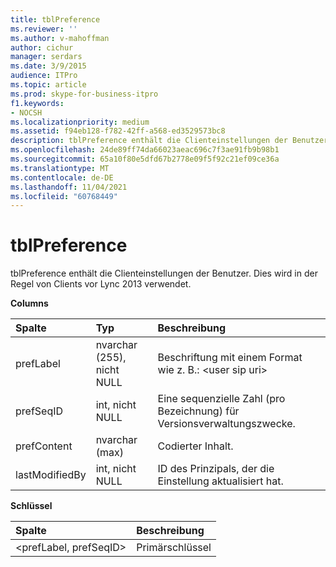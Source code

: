 ```yaml
---
title: tblPreference
ms.reviewer: ''
ms.author: v-mahoffman
author: cichur
manager: serdars
ms.date: 3/9/2015
audience: ITPro
ms.topic: article
ms.prod: skype-for-business-itpro
f1.keywords:
- NOCSH
ms.localizationpriority: medium
ms.assetid: f94eb128-f782-42ff-a568-ed3529573bc8
description: tblPreference enthält die Clienteinstellungen der Benutzer. Dies wird in der Regel von Clients vor Lync 2013 verwendet.
ms.openlocfilehash: 24de89ff74da66023aeac696c7f3ae91fb9b98b1
ms.sourcegitcommit: 65a10f80e5dfd67b2778e09f5f92c21ef09ce36a
ms.translationtype: MT
ms.contentlocale: de-DE
ms.lasthandoff: 11/04/2021
ms.locfileid: "60768449"
---
```

# <a name="tblpreference"></a>tblPreference

tblPreference enthält die Clienteinstellungen der Benutzer. Dies wird in der Regel von Clients vor Lync 2013 verwendet.

**Columns**


| **Spalte**            | **Typ**                        | **Beschreibung**                                                 |
|:----------------------|:--------------------------------|:----------------------------------------------------------------|
| prefLabel  <br/>      | nvarchar (255), nicht NULL  <br/> | Beschriftung mit einem Format wie z. B.: \<user sip uri\>                   |
| prefSeqID  <br/>      | int, nicht NULL  <br/>            | Eine sequenzielle Zahl (pro Bezeichnung) für Versionsverwaltungszwecke.  <br/> |
| prefContent  <br/>    | nvarchar (max)  <br/>           | Codierter Inhalt.  <br/>                                         |
| lastModifiedBy  <br/> | int, nicht NULL  <br/>            | ID des Prinzipals, der die Einstellung aktualisiert hat.  <br/>         |

**Schlüssel**

|**Spalte**|**Beschreibung**|
|:-----|:-----|
|\<prefLabel, prefSeqID\>  <br/> |Primärschlüssel  <br/> |


